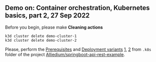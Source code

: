 ## Demo on: Container orchestration, Kubernetes basics, part 2, 27 Sep 2022

Before you begin, please make **Cleaning actions**

```
k3d cluster delete demo-cluster-1
k3d cluster delete demo-cluster-2
```

Please, perform the [Prerequisites](https://github.com/Alliedium/springboot-api-rest-example/tree/master/.k8s#prerequisites) 
and [Deployment variants](https://github.com/Alliedium/springboot-api-rest-example/tree/master/.k8s#deployment-variants) 
[1](https://github.com/Alliedium/springboot-api-rest-example/tree/master/.k8s#1-single-pod-with-sidecar-no-persistence-due-to-ephemeral-volume), 
[2](https://github.com/Alliedium/springboot-api-rest-example/tree/master/.k8s#2-only-pods-no-persistence-due-to-ephemeral-volume) 
from ```.k8s``` folder of the project 
[Alliedium/springboot-api-rest-example](https://github.com/Alliedium/springboot-api-rest-example/). 

